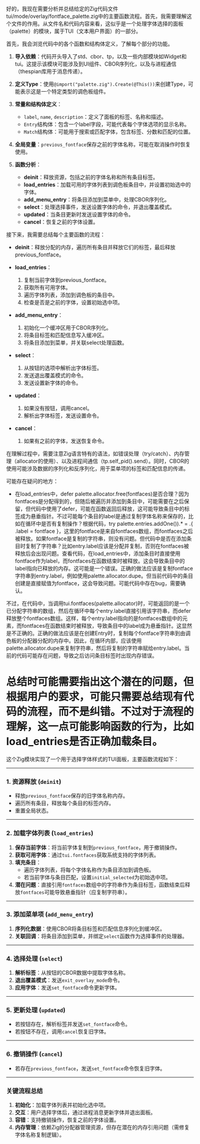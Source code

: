 好的，我现在需要分析并总结给定的Zig代码文件tui/mode/overlay/fontface_palette.zig中的主要函数流程。首先，我需要理解这个文件的作用。从文件名和代码内容来看，这似乎是一个处理字体选择的面板（palette）的模块，属于TUI（文本用户界面）的一部分。

首先，我会浏览代码中的各个函数和结构体定义，了解每个部分的功能。

1. **导入依赖**：代码开头导入了std、cbor、tp，以及一些内部模块如Widget和tui。这提示该模块可能涉及到UI组件、CBOR序列化，以及与进程通信（thespian库用于消息传递）。

2. **定义Type**：使用`@import("palette.zig").Create(@This())`来创建Type，可能表示这是一个特定类型的调色板组件。

3. **常量和结构体定义**：
   - `label`, `name`, `description`：定义了面板的标签、名称和描述。
   - `Entry`结构体：包含一个label字段，可能代表每个字体选项的显示名称。
   - `Match`结构体：可能用于搜索或匹配字体，包含标签、分数和匹配的位置。

4. **全局变量**：`previous_fontface`保存之前的字体名称，可能在取消操作时恢复使用。

5. **函数分析**：
   - **deinit**：释放资源，包括之前的字体名称和所有条目标签。
   - **load_entries**：加载可用的字体列表到调色板条目中，并设置初始选中的字体。
   - **add_menu_entry**：将条目添加到菜单中，处理CBOR序列化。
   - **select**：处理选择事件，发送设置字体的命令，并退出覆盖模式。
   - **updated**：当条目更新时发送设置字体的命令。
   - **cancel**：恢复之前的字体设置。

接下来，我需要总结每个主要函数的流程：

- **deinit**：释放分配的内存，遍历所有条目并释放它们的标签，最后释放previous_fontface。
  
- **load_entries**：
  1. 复制当前字体到previous_fontface。
  2. 获取所有可用字体。
  3. 遍历字体列表，添加到调色板的条目中。
  4. 检查是否是之前的字体，设置初始选中项。
  
- **add_menu_entry**：
  1. 初始化一个缓冲区用于CBOR序列化。
  2. 将条目标签和匹配信息写入缓冲区。
  3. 将条目添加到菜单，并关联select处理函数。
  
- **select**：
  1. 从按钮的选项中解析出字体标签。
  2. 发送退出覆盖模式的命令。
  3. 发送设置新字体的命令。
  
- **updated**：
  1. 如果没有按钮，调用cancel。
  2. 解析出字体标签，发送设置命令。
  
- **cancel**：
  1. 如果有之前的字体，发送恢复命令。

在理解过程中，需要注意Zig语言特有的语法，如错误处理（try/catch）、内存管理（allocator的使用）、以及进程间通信（tp.self_pid().send）。同时，CBOR的使用可能涉及数据的序列化和反序列化，用于菜单项的标签和匹配信息的传递。

可能存在疑问的地方：
- 在load_entries中，defer palette.allocator.free(fontfaces)是否合理？因为fontfaces是分配得到的，但随后被遍历并添加到条目中，可能需要在之后保留，但代码中使用了defer，可能在函数返回后释放，这可能导致条目中的标签成为悬垂指针。不过可能每个条目的label是通过复制字体名称来保存的，比如在循环中是否有复制操作？根据代码，try palette.entries.addOne()).* = .{ .label = fontface }，这里的fontface是来自fontfaces数组，而fontfaces之后被释放。如果fontface是复制的字符串，则没有问题。但代码中是否在添加条目时复制了字符串？比如entry.label应该是分配并复制，否则在fontfaces被释放后会出现问题。查看代码，在load_entries中，添加条目时直接使用fontface作为label，而fontfaces在函数结束时被释放。这会导致条目中的label指向已释放的内存。这可能是一个错误。正确的做法应该是复制fontface字符串到entry.label，例如使用palette.allocator.dupe。但当前代码中的条目创建是直接赋值为fontface，这会导致问题。可能代码中存在bug，需要确认。

不过，在代码中，当调用tui.fontfaces(palette.allocator)时，可能返回的是一个已分配字符串的数组，然后在循环中每个entry.label直接引用该字符串，而defer释放整个fontfaces数组。这样，每个entry.label指向的是fontfaces数组中的元素，而fontfaces在函数结束时被释放，导致条目中的label成为悬垂指针。这显然是不正确的。正确的做法应该是在创建Entry时，复制每个fontface字符串到由调色板的分配器分配的内存中。因此，在循环内部，应该使用palette.allocator.dupe来复制字符串，然后将复制的字符串赋给entry.label。当前的代码可能存在问题，导致之后访问条目标签时出现内存错误。

总结时可能需要指出这个潜在的问题，但根据用户的要求，可能只需要总结现有代码的流程，而不是纠错。不过对于流程的理解，这一点可能影响函数的行为，比如load_entries是否正确加载条目。
================================================
这个Zig模块实现了一个用于选择字体样式的TUI面板，主要函数流程如下：

---

### **1. 资源释放 (`deinit`)**  
- 释放`previous_fontface`保存的旧字体名称内存。
- 遍历所有条目，释放每个条目的标签内存。
- 重置全局状态。

---

### **2. 加载字体列表 (`load_entries`)**  
1. **保存当前字体**：将当前字体复制到`previous_fontface`，用于撤销操作。
2. **获取可用字体**：通过`tui.fontfaces`获取系统支持的字体列表。
3. **填充条目**：
   - 遍历字体列表，将每个字体名称作为条目添加到调色板。
   - 若当前字体与条目匹配，设置`initial_selected`为初始选中项。
4. **潜在问题**：直接引用`fontfaces`数组中的字符串作为条目标签，函数结束后释放`fontfaces`可能导致悬垂指针（应复制字符串）。

---

### **3. 添加菜单项 (`add_menu_entry`)**  
1. **序列化数据**：使用CBOR将条目标签和匹配信息序列化到缓冲区。
2. **关联回调**：将条目添加到菜单，并绑定`select`函数作为选择事件的处理器。

---

### **4. 选择处理 (`select`)**  
1. **解析标签**：从按钮的CBOR数据中提取字体名称。
2. **退出覆盖模式**：发送`exit_overlay_mode`命令。
3. **应用字体**：发送`set_fontface`命令更新字体。

---

### **5. 更新处理 (`updated`)**  
- 若按钮存在，解析标签并发送`set_fontface`命令。
- 若按钮不存在，调用`cancel`恢复旧字体。

---

### **6. 撤销操作 (`cancel`)**  
- 若存在`previous_fontface`，发送`set_fontface`命令恢复旧字体。

---

### **关键流程总结**  
1. **初始化**：加载字体列表并初始化选中项。
2. **交互**：用户选择字体后，通过进程消息更新字体并退出面板。
3. **容错**：支持撤销操作，恢复之前的字体设置。
4. **内存管理**：依赖Zig的分配器管理资源，但存在潜在的内存引用问题（需修复字体名称复制逻辑）。